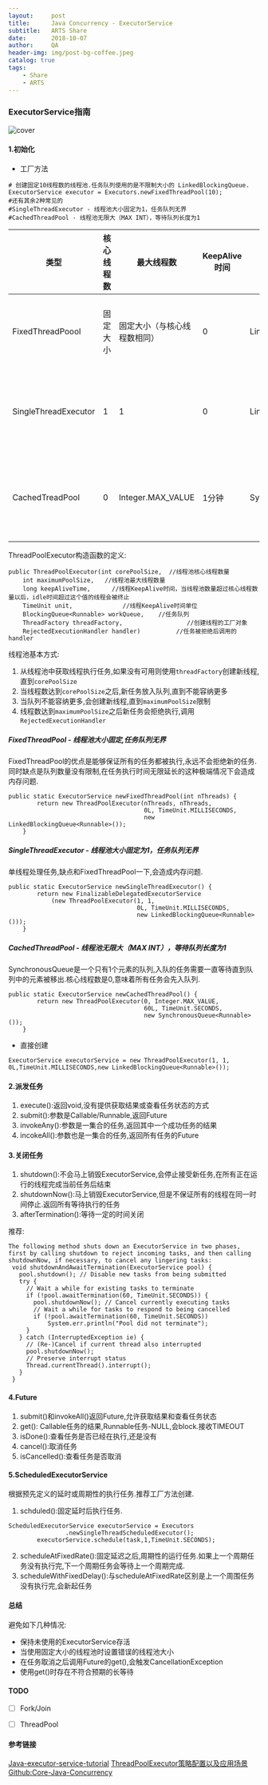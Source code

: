 ```yaml
---
layout:     post
title:      Java Concurrency - ExecutorService
subtitle:   ARTS Share 
date:       2018-10-07
author:     QA
header-img: img/post-bg-coffee.jpeg
catalog: true
tags:
    - Share
    - ARTS
---
```


### ExecutorService指南
![cover](https://wangqingan.me/img/post-ExecutorService.png)

#### 1.初始化

* 工厂方法
```
# 创建固定10线程数的线程池.任务队列使用的是不限制大小的 LinkedBlockingQueue.
ExecutorService executor = Executors.newFixedThreadPool(10);
#还有其余2种常见的
#SingleThreadExecutor - 线程池大小固定为1，任务队列无界
#CachedThreadPool - 线程池无限大（MAX INT），等待队列长度为1
```

| 类型 | 核心线程数 |最大线程数  | KeepAlive时间 | 任务队列 | 任务处理策略 |
| --- | --- | --- | --- | --- | --- |
| FixedThreadPoool | 固定大小 | 固定大小（与核心线程数相同） | 0 |  LinkedBlockingQueue| 线程池大小固定,没有可用线程的时候,任务放在队列等待,队列长度无限制,存在内存问题 |
| SingleThreadExecutor | 1 | 1 | 0 | LinkedBlockingQueue | 与FixedThreadPool相同,区别在于线程池大小为1,适用于业务逻辑上只允许一个线程处理的场景 |
| CachedTreadPool |0  |Integer.MAX_VALUE  |1分钟  |SynchronousQueue  | 线程池数量无限大,新任务会直接分配或创建线程执行,任务无限延长的请求很多会导致线程数量无限增长 |

ThreadPoolExecutor构造函数的定义:
```
public ThreadPoolExecutor(int corePoolSize,  //线程池核心线程数量
    int maximumPoolSize,   //线程池最大线程数量
    long keepAliveTime,      //线程KeepAlive时间，当线程池数量超过核心线程数量以后，idle时间超过这个值的线程会被终止
    TimeUnit unit,              //线程KeepAlive时间单位
    BlockingQueue<Runnable> workQueue,    //任务队列
    ThreadFactory threadFactory,                  //创建线程的工厂对象
    RejectedExecutionHandler handler)          //任务被拒绝后调用的handler
```

线程池基本方式:

1. 从线程池中获取线程执行任务,如果没有可用则使用`threadFactory`创建新线程,直到`corePoolSize`
2. 当线程数达到`corePoolSize`之后,新任务放入队列,直到不能容纳更多
3. 当队列不能容纳更多,会创建新线程,直到`maximumPoolSize`限制
4. 线程数达到`maximumPoolSize`之后新任务会拒绝执行,调用`RejectedExecutionHandler`

##### FixedThreadPool - 线程池大小固定,任务队列无界
FixedThreadPool的优点是能够保证所有的任务都被执行,永远不会拒绝新的任务.同时缺点是队列数量没有限制,在任务执行时间无限延长的这种极端情况下会造成内存问题.
```
public static ExecutorService newFixedThreadPool(int nThreads) {
        return new ThreadPoolExecutor(nThreads, nThreads,
                                      0L, TimeUnit.MILLISECONDS,
                                      new LinkedBlockingQueue<Runnable>());
    }
```

##### SingleThreadExecutor - 线程池大小固定为1，任务队列无界
单线程处理任务,缺点和FixedThreadPool一下,会造成内存问题.
```
public static ExecutorService newSingleThreadExecutor() {
        return new FinalizableDelegatedExecutorService
            (new ThreadPoolExecutor(1, 1,
                                    0L, TimeUnit.MILLISECONDS,
                                    new LinkedBlockingQueue<Runnable>()));
    }
```

##### CachedThreadPool - 线程池无限大（MAX INT），等待队列长度为1
SynchronousQueue是一个只有1个元素的队列,入队的任务需要一直等待直到队列中的元素被移出.核心线程数是0,意味着所有任务会先入队列.
```
public static ExecutorService newCachedThreadPool() {
        return new ThreadPoolExecutor(0, Integer.MAX_VALUE,
                                      60L, TimeUnit.SECONDS,
                                      new SynchronousQueue<Runnable>());
    }
```


* 直接创建
```
ExecutorService executorService = new ThreadPoolExecutor(1, 1, 0L,TimeUnit.MILLISECONDS,new LinkedBlockingQueue<Runnable>());
```

#### 2.派发任务

1. execute():返回void,没有提供获取结果或查看任务状态的方式
2. submit():参数是Callable/Runnable,返回Future
3. invokeAny():参数是一集合的任务,返回其中一个成功任务的结果
4. incokeAll():参数也是一集合的任务,返回所有任务的Future

#### 3.关闭任务

1. shutdown():不会马上销毁ExecutorService,会停止接受新任务,在所有正在运行的线程完成当前任务后结束
2. shutdownNow():马上销毁ExecutorService,但是不保证所有的线程在同一时间停止.返回所有等待执行的任务
3. afterTermination():等待一定的时间关闭

推荐:
```
The following method shuts down an ExecutorService in two phases, first by calling shutdown to reject incoming tasks, and then calling shutdownNow, if necessary, to cancel any lingering tasks:
 void shutdownAndAwaitTermination(ExecutorService pool) {
   pool.shutdown(); // Disable new tasks from being submitted
   try {
     // Wait a while for existing tasks to terminate
     if (!pool.awaitTermination(60, TimeUnit.SECONDS)) {
       pool.shutdownNow(); // Cancel currently executing tasks
       // Wait a while for tasks to respond to being cancelled
       if (!pool.awaitTermination(60, TimeUnit.SECONDS))
           System.err.println("Pool did not terminate");
     }
   } catch (InterruptedException ie) {
     // (Re-)Cancel if current thread also interrupted
     pool.shutdownNow();
     // Preserve interrupt status
     Thread.currentThread().interrupt();
   }
 }
```

#### 4.Future

1. submit()和invokeAll()返回Future,允许获取结果和查看任务状态
2. get(): Callable任务的结果,Runnable任务-NULL,会block.接收TIMEOUT
3. isDone():查看任务是否已经在执行,还是没有
4. cancel():取消任务
5. isCancelled():查看任务是否取消

#### 5.ScheduledExecutorService
根据预先定义的延时或周期性的执行任务.推荐工厂方法创建.

1. schduled():固定延时后执行任务.
```
ScheduledExecutorService executorService = Executors
                .newSingleThreadScheduledExecutor();
        executorService.schedule(task,1,TimeUnit.SECONDS);
```
2. scheduleAtFixedRate():固定延迟之后,周期性的运行任务.如果上一个周期任务没有执行完,下一个周期任务会等待上一个周期完成.
3. scheduleWithFixedDelay():与scheduleAtFixedRate区别是上一个周围任务没有执行完,会新起任务

#### 总结
避免如下几种情况:
* 保持未使用的ExecutorService存活
* 当使用固定大小的线程池时设置错误的线程池大小
* 在任务取消之后调用Future的get(),会触发CancellationException
* 使用get()时存在不符合预期的长等待

#### TODO
* [ ] Fork/Join
* [ ] ThreadPool


#### 参考链接
[Java-executor-service-tutorial](https://www.baeldung.com/java-executor-service-tutorial)
[ThreadPoolExecutor策略配置以及应用场景](https://segmentfault.com/a/1190000008394155)
[Github:Core-Java-Concurrency](https://github.com/eugenp/tutorials/tree/master/core-java-concurrency)